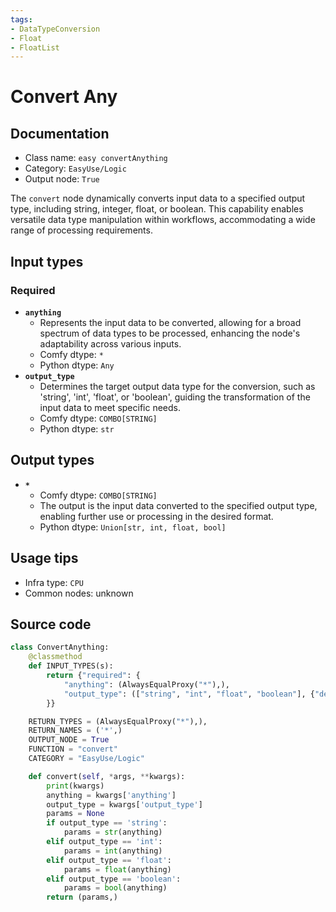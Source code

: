 ```yaml
---
tags:
- DataTypeConversion
- Float
- FloatList
---
```


# Convert Any
## Documentation
- Class name: `easy convertAnything`
- Category: `EasyUse/Logic`
- Output node: `True`

The `convert` node dynamically converts input data to a specified output type, including string, integer, float, or boolean. This capability enables versatile data type manipulation within workflows, accommodating a wide range of processing requirements.
## Input types
### Required
- **`anything`**
    - Represents the input data to be converted, allowing for a broad spectrum of data types to be processed, enhancing the node's adaptability across various inputs.
    - Comfy dtype: `*`
    - Python dtype: `Any`
- **`output_type`**
    - Determines the target output data type for the conversion, such as 'string', 'int', 'float', or 'boolean', guiding the transformation of the input data to meet specific needs.
    - Comfy dtype: `COMBO[STRING]`
    - Python dtype: `str`
## Output types
- **`*`**
    - Comfy dtype: `COMBO[STRING]`
    - The output is the input data converted to the specified output type, enabling further use or processing in the desired format.
    - Python dtype: `Union[str, int, float, bool]`
## Usage tips
- Infra type: `CPU`
- Common nodes: unknown


## Source code
```python
class ConvertAnything:
    @classmethod
    def INPUT_TYPES(s):
        return {"required": {
            "anything": (AlwaysEqualProxy("*"),),
            "output_type": (["string", "int", "float", "boolean"], {"default": "string"}),
        }}

    RETURN_TYPES = (AlwaysEqualProxy("*"),),
    RETURN_NAMES = ('*',)
    OUTPUT_NODE = True
    FUNCTION = "convert"
    CATEGORY = "EasyUse/Logic"

    def convert(self, *args, **kwargs):
        print(kwargs)
        anything = kwargs['anything']
        output_type = kwargs['output_type']
        params = None
        if output_type == 'string':
            params = str(anything)
        elif output_type == 'int':
            params = int(anything)
        elif output_type == 'float':
            params = float(anything)
        elif output_type == 'boolean':
            params = bool(anything)
        return (params,)

```
